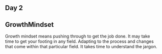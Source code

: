 ## Day 2

## GrowthMindset

Growth mindset means pushing through to get the job done. It may take time to get your footing in any field. Adapting to the process and changes that come within that particular field. It takes time to understand the jargon. 
